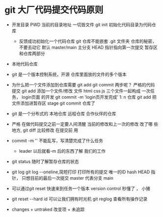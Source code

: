 # git 大厂代码提交代码原则

- 开发目录
    PWD 当前的目录地址 一切皆文件
    git init 
    初始化代码目录为代码仓库
    - 反馈成功初始化一个代码仓库
        git 仓库不能嵌套
        .git 文件夹 仓库的秘密，不要去动它
        默认 master/main 主分支
        HEAD 指针指向第一次提交
        暂存区和仓库两部分
- 本地代码仓库
- git 是一个版本控制系统，开源
    仓库里面放的文件的多个版本
- 为什么把一个文件添加到仓库需要
    git add 
    git commit 两步呢？
    严格的代码提交
    git add 添加一个文件/修改  文件
    html css js 三个文件一起构成 一次任务， login页面
    的开发
    git commit -m ‘login页开发完成’
    1: n 仓库 
    git add 把文件添加进暂存区 stage
    git commit 仓库了

- git 是一个分布式的
    本地仓库
    远程仓库
    合作伙伴的仓库

- 严格
    在做代码提交之前一定要人间清醒
    当前的修改和上一次的修改 改了哪 些地方,
    git diff 比较修改 在提交前 用

- commit -m ''  不能乱写，写清楚完成了什么任务
    - leader 以后就看-m 后的东西了解 我们的工作
- git status 随时了解暂存仓库的状态

- git log
    git log --oneline,简短打印
    打印所有的提交
    唯一的ID hash
    HEAD 指针， 只想目前的最后一次提交
    master 代表分支 main


- 可以通过git reset 快速来到任务一个版本
    version control 秒懂了 ， 小猪

- git reset --hard id 可以让我们拥有时光机
    git reglog  查看所有操作记录

- changes + untraked
改变项 + 未追踪
